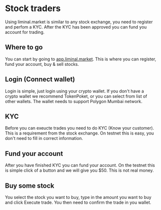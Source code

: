 # Stock traders
Using liminal.market is similar to any stock exchange, you need to register and perfom a KYC. After the KYC has been approved you can fund you account for trading.

## Where to go
You can start by going to [app.liminal.market](https://app.liminal.market). This is where you can register, fund your account, buy & sell stocks.

## Login (Connect wallet)
Login is simple, just login using your crypto wallet. If you don't have a crypto wallet we recommend TokenPoket, or you can select from list of other wallets. The wallet needs to support Polygon Mumbai network.

## KYC
Before you can exeucte trades you need to do KYC (Know your customer). This is a requirement from the stock exchange. On testnet this is easy, you don't need to fill in correct information.

## Fund your account
After you have finished KYC you can fund your account. On the testnet this is simple click of a button and we will give you $50. This is not real money.

## Buy some stock
You select the stock you want to buy, type in the amount you want to buy and click Execute trade. You then need to confirm the trade in you wallet. 
